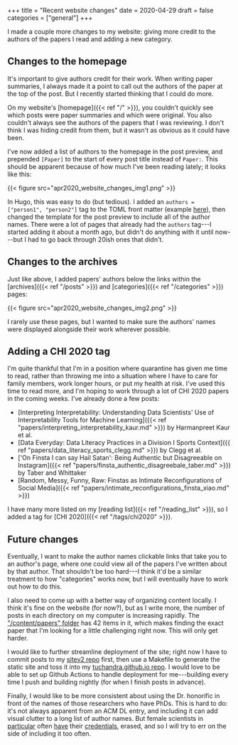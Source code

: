+++
title = "Recent website changes"
date = 2020-04-29
draft = false
categories = ["general"]
+++

I made a couple more changes to my website: giving more credit to the authors of the papers I read and adding a new category.
<!--more-->

## Changes to the homepage
It's important to give authors credit for their work. When writing paper summaries, I always made it a point to call out the authors of the paper at the top of the post. But I recently started thinking that I could do more.

On my website's [homepage]({{< ref "/" >}}), you couldn't quickly see which posts were paper summaries and which were original. You also couldn't always see the authors of the papers that I was reviewing. I don't think I was hiding credit from them, but it wasn't as obvious as it could have been.

I've now added a list of authors to the homepage in the post preview, and prepended `[Paper]` to the start of every post title instead of `Paper:`. This should be apparent because of how much I've been reading lately; it looks like this:

{{< figure src="apr2020_website_changes_img1.png" >}} &nbsp;

In Hugo, this was easy to do (but tedious). I added an `authors = ["person1", "person2"]` tag to the TOML front matter (example [here](https://github.com/tuchandra/sitev2/blob/master/content/papers/finsta_authentic_disagreebale_taber.md)), then changed the template for the post preview to include all of the author names. There were a lot of pages that already had the `authors` tag---I started adding it about a month ago, but didn't do anything with it until now---but I had to go back through 20ish ones that didn't.

## Changes to the archives
Just like above, I added papers' authors below the links within the [archives]({{< ref "/posts" >}}) and [categories]({{< ref "/categories" >}}) pages:

{{< figure src="apr2020_website_changes_img2.png" >}} &nbsp;

I rarely use these pages, but I wanted to make sure the authors' names were displayed alongside their work wherever possible.

## Adding a CHI 2020 tag
I'm quite thankful that I'm in a position where quarantine has given me time to read, rather than throwing me into a situation where I have to care for family members, work longer hours, or put my health at risk. I've used this time to read more, and I'm hoping to work through a lot of CHI 2020 papers in the coming weeks. I've already done a few posts:
 * [Interpreting Interpretability: Understanding Data Scientists' Use of Interpretability Tools for Machine Learning]({{< ref "papers/interpreting_interpretability_kaur.md" >}}) by Harmanpreet Kaur et al.
 * [Data Everyday: Data Literacy Practices in a Division I Sports Context]({{ ref "papers/data_literacy_sports_clegg.md" >}}) by Clegg et al.
 * ['On Finsta I can say Hail Satan': Being Authentic but Disagreeable on Instagram]({{< ref "papers/finsta_authentic_disagreebale_taber.md" >}}) by Taber and Whittaker
 * [Random, Messy, Funny, Raw: Finstas as Intimate Reconfigurations of Social Media]({{< ref "papers/intimate_reconfigurations_finsta_xiao.md" >}})

I have many more listed on my [reading list]({{< ref "/reading_list" >}}), so I added a tag for [CHI 2020]({{< ref "/tags/chi2020" >}}).

## Future changes
Eventually, I want to make the author names clickable links that take you to an author's page, where one could view all of the papers I've written about by that author. That shouldn't be too hard---I think it'd be a similar treatment to how "categories" works now, but I will eventually have to work out how to do this.

I also need to come up with a better way of organizing content locally. I think it's fine on the website (for now?), but as I write more, the number of posts in each directory on my computer is increasing rapidly. The ["/content/papers" folder](https://github.com/tuchandra/sitev2/tree/master/content/papers) has 42 items in it, which makes finding the exact paper that I'm looking for a little challenging right now. This will only get harder.

I would like to further streamline deployment of the site; right now I have to commit posts to my [sitev2 repo](https://github.com/tuchandra/sitev2) first, then use a Makefile to generate the static site and toss it into my [tuchandra.github.io repo](https://github.com/tuchandra/tuchandra.github.io). I would love to be able to set up Github Actions to handle deployment for me---building every time I push and building nightly (for when I finish posts in advance).

Finally, I would like to be more consistent about using the Dr. honorific in front of the names of those researchers who have PhDs. This is hard to do: it's not always apparent from an ACM DL entry, and including it can add visual clutter to a long list of author names. But female scientists in [particular](https://twitter.com/SarahEBond/status/1199057767631400961) often [have](https://twitter.com/jenheemstra/status/1244287273136422912) their [credentials](https://twitter.com/iLemmon/status/1255139478714253315), erased, and so I will try to err on the side of including it too often.
